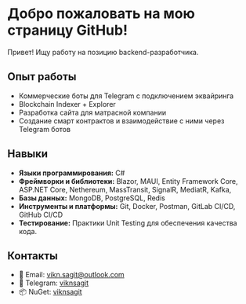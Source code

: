 # Добро пожаловать на мою страницу GitHub!

Привет! Ищу работу на позицию backend-разработчика.

## Опыт работы

- Коммерческие боты для Telegram с подключением эквайринга
- Blockchain Indexer + Explorer
- Разработка сайта для матрасной компании
- Создание смарт контрактов и взаимодействие с ними через Telegram ботов

## Навыки

- **Языки программирования:** C#
- **Фреймворки и библиотеки:** Blazor, MAUI, Entity Framework Core, ASP.NET Core, Nethereum, MassTransit, SignalR, MediatR, Kafka, 
- **Базы данных:** MongoDB, PostgreSQL, Redis
- **Инструменты и платформы:** Git, Docker, Postman, GitLab CI/CD, GitHub CI/CD
- **Тестирование:** Практики Unit Testing для обеспечения качества кода.

## Контакты

- 📧 Email: [vikn.sagit@outlook.com](mailto:vikn.sagit@outlook.com)
- 💬 Telegram: [viknsagit](https://t.me/viknsagit)
- 📦 NuGet: [viknsagit](https://www.nuget.org/profiles/viknsagit)
